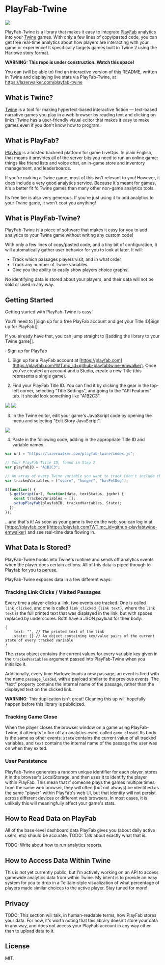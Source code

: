 # PlayFab-Twine

![](https://github.com/lazerwalker/playfab-twine/workflows/Build/badge.svg)

PlayFab-Twine is a library that makes it easy to integrate [PlayFab](https://https://playfab.com) analytics into your [Twine](https://twinery.org) games. With only a few lines of copy/pasted code, you can get free real-time analytics about how players are interacting with your game or experience! It specifically targets games built in Twine 2 using the Harlowe story format.

**WARNING: This repo is under construction. Watch this space!**

You can (will be able to) find an interactive version of this README, written in Twine and displaying live stats via PlayFab-Twine, at https://lazerwalker.com/playfab-twine

## What is Twine?

[Twine](https://twinery.org) is a tool for making hypertext-based interactive fiction — text-based narrative games you play in a web browser by reading text and clicking on links! Twine has a user-friendly visual editor that makes it easy to make games even if you don't know how to program.

## What is PlayFab?

[PlayFab](https://playfab.com) is a hosted backend platform for game LiveOps. In plain English, that means it provides all of the server bits you need to run an online game: things like friend lists and voice chat, an in-game store and inventory management, and leaderboards.

If you're making a Twine game, most of this isn't relevant to you! However, it does include a very good analytics service. Because it's meant for games, it's a better fit fo Twine games than many other non-game analytics tools.

Its free tier is also very generous. If you're just using it to add analytics to your Twine game, it won't cost you anything!

## What is PlayFab-Twine?

PlayFab-Twine is a piece of software that makes it easy for you to add analytics to your Twine game without writing any custom code!

With only a few lines of copy/pasted code, and a tiny bit of configuration, it will automatically gather user behavior for you to look at later. It will:

- Track which passages players visit, and in what order
- Track any number of Twine variables
- Give you the ability to easily show players choice graphs:

No identifying data is stored about your players, and their data will not be sold or used in any way.

## Getting Started

Getting started with PlayFab-Twine is easy!

You'll need to [[sign up for a free PlayFab account and get your Title ID|Sign up for PlayFab]].

If you already have that, you can jump straight to [[adding the library to your Twine game]].

::Sign up for PlayFab

1. Sign up for a PlayFab account at [https://playfab.com](https://playfab.com?WT.mc_id=github-playfabtwine-emwalker). Once you've created an account and a Studio, create a new Title (this represents a single game).

2. Find your PlayFab Title ID. You can find it by clicking the gear in the top-left corner, selecting "Title Settings", and going to the "API Features" tab. It should look something like "A1B2C3".

![](images/title-settings.png)
![](images/title-id.png)

3. In the Twine editor, edit your game's JavaScript code by opening the menu and selecting "Edit Story JavaScript".

![](images/twine-js-menu.png)

4. Paste in the following code, adding in the appropriate Title ID and variable names.

```js
var url = "https://lazerwalker.com/playfab-twine/index.js";

// Your PlayFab Title ID, found in Step 2
var playfabID = "A1B2C3";

// An array of every Twine variable you want to track (don't include the dollar sign)
var trackedVariables = ["score", "hunger", "hasPetDog"];

$(function() {
  $.getScript(url, function(data, textStatus, jqxhr) {
    const trackedVariables = [];
    setupPlayfab(playfabID, trackedVariables, State);
  });
});
```

...and that's it! As soon as your game is live on the web, you can log in at [https://playfab.com](https://playfab.com?WT.mc_id=github-playfabtwine-emwalker) and see real-time data flowing in.

## What Data Is Stored?

PlayFab-Twine hooks into Twine's runtime and sends off analytics events when the player does certain actions. All of this data is piped through to Playfab for you to peruse.

PlayFab-Twine exposes data in a few different ways:

### Tracking Link Clicks / Visited Passages

Every time a player clicks a link, two events are tracked. One is called `link_clicked`, and one is called `link_clicked_{link text}`, where the `link text` is the full printed text that was displayed in the link, but with spaces replaced by underscores. Both have a JSON payload for their body:

```
{
    text: "", // The printed text of the link
    state: {} // An object containing key/value pairs of the current state of every tracked variable
}
```

The `state` object contains the current values for every variable key given in the `trackedVariables` argument passed into PlayFab-Twine when you initialize it.

Additionally, every time Harlowe loads a new passage, an event is fired with the name `passage_loaded`, with a payload similar to the previous events. The "text" property contains the internal name of the passage, rather than the displayed text on the clicked link.

**WARNING**: This duplication isn't great! Cleaning this up will hopefully happen before this library is publicized.

### Tracking Game Close

When the player closes the browser window on a game using PlayFab-Twine, it attempts to fire off an analytics event called `game_closed`. Its body is the same as other events: `state` contains the current value of all tracked variables, and `text` contains the internal name of the passage the user was on when they exited.

### User Persistence

PlayFab-Twine generates a random unique identifier for each player, stores it in the browser's LocalStorage, and then uses it to identify the player within PlayFab. This mean that if someone plays the games multiple times from the same web browser, they will often (but not always) be identified as the same "player" within PlayFab's web UI, but that identity will not persist across different devices or different web browsers. In most cases, it is unlikely this will meaningfully affect your game's stats.

## How to Read Data on PlayFab

All of the base-level dashboard data PlayFab gives you (about daily active users, etc) should be accurate. TODO: Talk about exactly what that is.

TODO: Write about how to run analytics reports.

## How to Access Data Within Twine

This is not yet currently public, but I'm actively working on an API to access gamewide analytics data from within Twine. My intent is to provide an easy system for you to drop in a Telltale-style visualization of what percentage of players made similar choices to the active player. Stay tuned for more!

## Privacy

TODO: This section will talk, in human-readable terms, how PlayFab stores your data. For now, it's worth noting that this library doesn't store your data in any way, and does not access your PlayFab account in any way other than to upload data to it.

## License

MIT.
